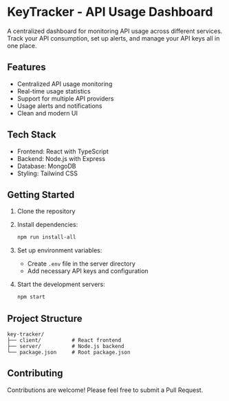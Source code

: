 # KeyTracker - API Usage Dashboard

A centralized dashboard for monitoring API usage across different services. Track your API consumption, set up alerts, and manage your API keys all in one place.

## Features

- Centralized API usage monitoring
- Real-time usage statistics
- Support for multiple API providers
- Usage alerts and notifications
- Clean and modern UI

## Tech Stack

- Frontend: React with TypeScript
- Backend: Node.js with Express
- Database: MongoDB
- Styling: Tailwind CSS

## Getting Started

1. Clone the repository
2. Install dependencies:
   ```bash
   npm run install-all
   ```
3. Set up environment variables:
   - Create `.env` file in the server directory
   - Add necessary API keys and configuration

4. Start the development servers:
   ```bash
   npm start
   ```

## Project Structure

```
key-tracker/
├── client/          # React frontend
├── server/          # Node.js backend
└── package.json     # Root package.json
```

## Contributing

Contributions are welcome! Please feel free to submit a Pull Request.
